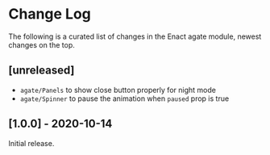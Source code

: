 # Change Log

The following is a curated list of changes in the Enact agate module, newest changes on the top.

## [unreleased]

- `agate/Panels` to show close button properly for night mode
- `agate/Spinner` to pause the animation when `paused` prop is true

## [1.0.0] - 2020-10-14

Initial release.
